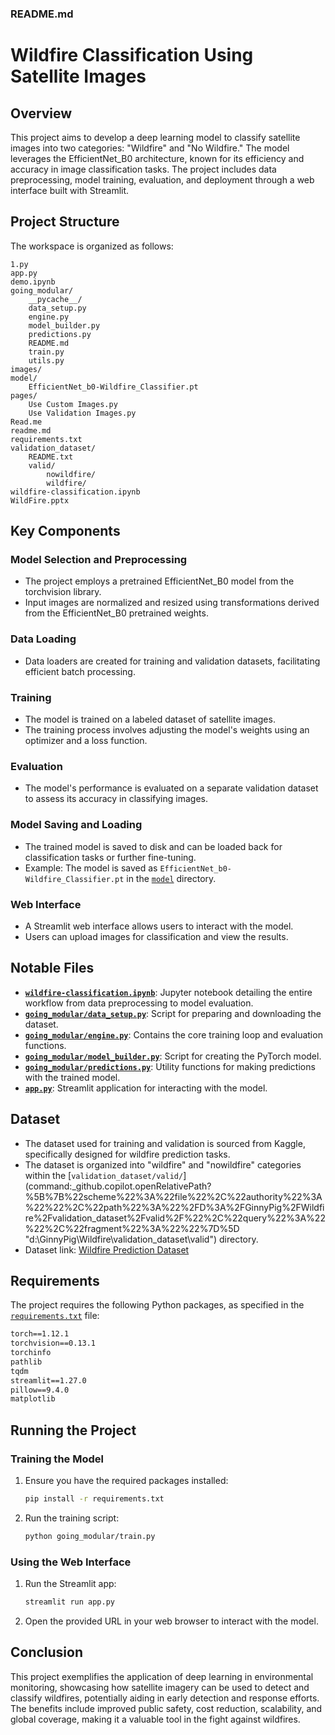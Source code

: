 ### README.md

# Wildfire Classification Using Satellite Images

## Overview
This project aims to develop a deep learning model to classify satellite images into two categories: "Wildfire" and "No Wildfire." The model leverages the EfficientNet_B0 architecture, known for its efficiency and accuracy in image classification tasks. The project includes data preprocessing, model training, evaluation, and deployment through a web interface built with Streamlit.

## Project Structure
The workspace is organized as follows:

```
1.py
app.py
demo.ipynb
going_modular/
	__pycache__/
	data_setup.py
	engine.py
	model_builder.py
	predictions.py
	README.md
	train.py
	utils.py
images/
model/
	EfficientNet_b0-Wildfire_Classifier.pt
pages/
	Use Custom Images.py
	Use Validation Images.py
Read.me
readme.md
requirements.txt
validation_dataset/
	README.txt
	valid/
		nowildfire/
		wildfire/
wildfire-classification.ipynb
WildFire.pptx
```

## Key Components

### Model Selection and Preprocessing
- The project employs a pretrained EfficientNet_B0 model from the torchvision library.
- Input images are normalized and resized using transformations derived from the EfficientNet_B0 pretrained weights.

### Data Loading
- Data loaders are created for training and validation datasets, facilitating efficient batch processing.

### Training
- The model is trained on a labeled dataset of satellite images.
- The training process involves adjusting the model's weights using an optimizer and a loss function.

### Evaluation
- The model's performance is evaluated on a separate validation dataset to assess its accuracy in classifying images.

### Model Saving and Loading
- The trained model is saved to disk and can be loaded back for classification tasks or further fine-tuning.
- Example: The model is saved as `EfficientNet_b0-Wildfire_Classifier.pt` in the [`model`](command:_github.copilot.openRelativePath?%5B%7B%22scheme%22%3A%22file%22%2C%22authority%22%3A%22%22%2C%22path%22%3A%22%2FD%3A%2FGinnyPig%2FWildfire%2Fmodel%22%2C%22query%22%3A%22%22%2C%22fragment%22%3A%22%22%7D%5D "d:\GinnyPig\Wildfire\model") directory.

### Web Interface
- A Streamlit web interface allows users to interact with the model.
- Users can upload images for classification and view the results.

## Notable Files

- **[`wildfire-classification.ipynb`](command:_github.copilot.openRelativePath?%5B%7B%22scheme%22%3A%22file%22%2C%22authority%22%3A%22%22%2C%22path%22%3A%22%2FD%3A%2FGinnyPig%2FWildfire%2Fwildfire-classification.ipynb%22%2C%22query%22%3A%22%22%2C%22fragment%22%3A%22%22%7D%5D "d:\GinnyPig\Wildfire\wildfire-classification.ipynb")**: Jupyter notebook detailing the entire workflow from data preprocessing to model evaluation.
- **[`going_modular/data_setup.py`](command:_github.copilot.openRelativePath?%5B%7B%22scheme%22%3A%22file%22%2C%22authority%22%3A%22%22%2C%22path%22%3A%22%2FD%3A%2FGinnyPig%2FWildfire%2Fgoing_modular%2Fdata_setup.py%22%2C%22query%22%3A%22%22%2C%22fragment%22%3A%22%22%7D%5D "d:\GinnyPig\Wildfire\going_modular\data_setup.py")**: Script for preparing and downloading the dataset.
- **[`going_modular/engine.py`](command:_github.copilot.openRelativePath?%5B%7B%22scheme%22%3A%22file%22%2C%22authority%22%3A%22%22%2C%22path%22%3A%22%2FD%3A%2FGinnyPig%2FWildfire%2Fgoing_modular%2Fengine.py%22%2C%22query%22%3A%22%22%2C%22fragment%22%3A%22%22%7D%5D "d:\GinnyPig\Wildfire\going_modular\engine.py")**: Contains the core training loop and evaluation functions.
- **[`going_modular/model_builder.py`](command:_github.copilot.openRelativePath?%5B%7B%22scheme%22%3A%22file%22%2C%22authority%22%3A%22%22%2C%22path%22%3A%22%2FD%3A%2FGinnyPig%2FWildfire%2Fgoing_modular%2Fmodel_builder.py%22%2C%22query%22%3A%22%22%2C%22fragment%22%3A%22%22%7D%5D "d:\GinnyPig\Wildfire\going_modular\model_builder.py")**: Script for creating the PyTorch model.
- **[`going_modular/predictions.py`](command:_github.copilot.openRelativePath?%5B%7B%22scheme%22%3A%22file%22%2C%22authority%22%3A%22%22%2C%22path%22%3A%22%2FD%3A%2FGinnyPig%2FWildfire%2Fgoing_modular%2Fpredictions.py%22%2C%22query%22%3A%22%22%2C%22fragment%22%3A%22%22%7D%5D "d:\GinnyPig\Wildfire\going_modular\predictions.py")**: Utility functions for making predictions with the trained model.
- **[`app.py`](command:_github.copilot.openRelativePath?%5B%7B%22scheme%22%3A%22file%22%2C%22authority%22%3A%22%22%2C%22path%22%3A%22%2FD%3A%2FGinnyPig%2FWildfire%2Fapp.py%22%2C%22query%22%3A%22%22%2C%22fragment%22%3A%22%22%7D%5D "d:\GinnyPig\Wildfire\app.py")**: Streamlit application for interacting with the model.

## Dataset
- The dataset used for training and validation is sourced from Kaggle, specifically designed for wildfire prediction tasks.
- The dataset is organized into "wildfire" and "nowildfire" categories within the [`validation_dataset/valid/`](command:_github.copilot.openRelativePath?%5B%7B%22scheme%22%3A%22file%22%2C%22authority%22%3A%22%22%2C%22path%22%3A%22%2FD%3A%2FGinnyPig%2FWildfire%2Fvalidation_dataset%2Fvalid%2F%22%2C%22query%22%3A%22%22%2C%22fragment%22%3A%22%22%7D%5D "d:\GinnyPig\Wildfire\validation_dataset\valid\") directory.
- Dataset link: [Wildfire Prediction Dataset](https://www.kaggle.com/datasets/abdelghaniaaba/wildfire-prediction-dataset)

## Requirements
The project requires the following Python packages, as specified in the [`requirements.txt`](command:_github.copilot.openRelativePath?%5B%7B%22scheme%22%3A%22file%22%2C%22authority%22%3A%22%22%2C%22path%22%3A%22%2FD%3A%2FGinnyPig%2FWildfire%2Frequirements.txt%22%2C%22query%22%3A%22%22%2C%22fragment%22%3A%22%22%7D%5D "d:\GinnyPig\Wildfire\requirements.txt") file:

```txt
torch==1.12.1
torchvision==0.13.1
torchinfo
pathlib
tqdm
streamlit==1.27.0
pillow==9.4.0
matplotlib
```

## Running the Project

### Training the Model
1. Ensure you have the required packages installed:
   ```sh
   pip install -r requirements.txt
   ```
2. Run the training script:
   ```sh
   python going_modular/train.py
   ```

### Using the Web Interface
1. Run the Streamlit app:
   ```sh
   streamlit run app.py
   ```
2. Open the provided URL in your web browser to interact with the model.

## Conclusion
This project exemplifies the application of deep learning in environmental monitoring, showcasing how satellite imagery can be used to detect and classify wildfires, potentially aiding in early detection and response efforts. The benefits include improved public safety, cost reduction, scalability, and global coverage, making it a valuable tool in the fight against wildfires.
